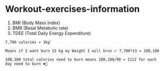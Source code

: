 # Workout-exercises-information

1. BMI (Body Mass Index)
2. BMR (Basal Metabolic rate)
3. TDEE (Total Daily Energy Expenditure) 

```
7,700 calories = 1kg`

Means if I want burn 13 kg my Waight I will brun 🔥 7,700*13 = 100,100

100,100 total calories need to burn means 100,100/90 = 1112 for each day need to burn ❤️‍🔥
```
